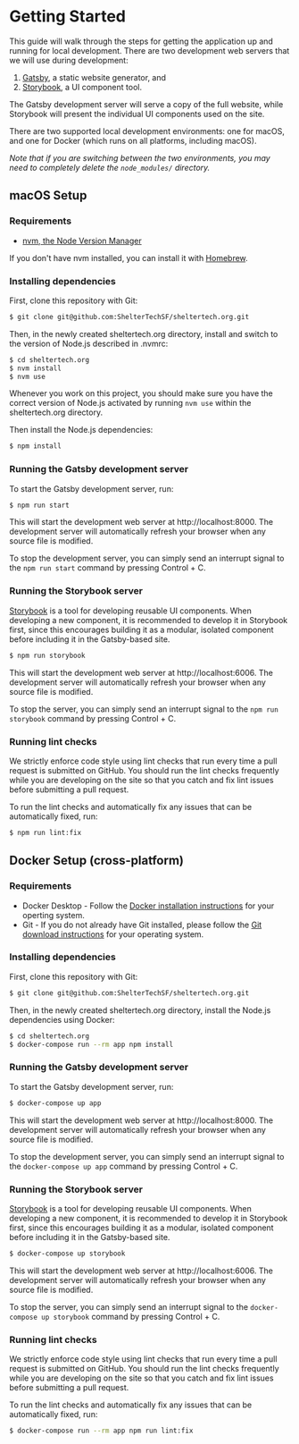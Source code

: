 # Getting Started

This guide will walk through the steps for getting the application up and
running for local development. There are two development web servers that we
will use during development:

1. [Gatsby](https://www.gatsbyjs.com/), a static website generator, and
2. [Storybook](https://storybook.js.org/), a UI component tool.

The Gatsby development server will serve a copy of the full website, while
Storybook will present the individual UI components used on the site.

There are two supported local development environments: one for macOS, and one
for Docker (which runs on all platforms, including macOS).

_Note that if you are switching between the two environments, you may need to completely delete the `node_modules/` directory._


## macOS Setup

### Requirements

- [nvm, the Node Version Manager](https://github.com/nvm-sh/nvm)

If you don't have nvm installed, you can install it with [Homebrew](https://brew.sh/).

### Installing dependencies

First, clone this repository with Git:

```sh
$ git clone git@github.com:ShelterTechSF/sheltertech.org.git
```

Then, in the newly created sheltertech.org directory, install and switch to the
version of Node.js described in .nvmrc:

```sh
$ cd sheltertech.org
$ nvm install
$ nvm use
```

Whenever you work on this project, you should make sure you have the correct
version of Node.js activated by running `nvm use` within the sheltertech.org
directory.


Then install the Node.js dependencies:

```sh
$ npm install
```


### Running the Gatsby development server

To start the Gatsby development server, run:

```sh
$ npm run start
```

This will start the development web server at http://localhost:8000. The
development server will automatically refresh your browser when any source file
is modified.

To stop the development server, you can simply send an interrupt signal to the
`npm run start` command by pressing Control + C.


### Running the Storybook server

[Storybook](https://storybook.js.org/) is a tool for developing reusable UI
components. When developing a new component, it is recommended to develop it in
Storybook first, since this encourages building it as a modular, isolated
component before including it in the Gatsby-based site.

```sh
$ npm run storybook
```

This will start the development web server at http://localhost:6006. The
development server will automatically refresh your browser when any source file
is modified.

To stop the server, you can simply send an interrupt signal to the
`npm run storybook` command by pressing Control + C.


### Running lint checks

We strictly enforce code style using lint checks that run every time a pull
request is submitted on GitHub. You should run the lint checks frequently while
you are developing on the site so that you catch and fix lint issues before
submitting a pull request.

To run the lint checks and automatically fix any issues that can be
automatically fixed, run:

```sh
$ npm run lint:fix
```


## Docker Setup (cross-platform)

### Requirements

- Docker Desktop -
  Follow the [Docker installation instructions](https://www.docker.com/get-started) for your operting system.
- Git -
  If you do not already have Git installed, please follow the [Git download instructions](https://git-scm.com/downloads) for your operating system.


### Installing dependencies

First, clone this repository with Git:

```sh
$ git clone git@github.com:ShelterTechSF/sheltertech.org.git
```

Then, in the newly created sheltertech.org directory, install the Node.js
dependencies using Docker:

```sh
$ cd sheltertech.org
$ docker-compose run --rm app npm install
```


### Running the Gatsby development server

To start the Gatsby development server, run:

```sh
$ docker-compose up app
```

This will start the development web server at http://localhost:8000. The
development server will automatically refresh your browser when any source file
is modified.

To stop the development server, you can simply send an interrupt signal to the
`docker-compose up app` command by pressing Control + C.


### Running the Storybook server

[Storybook](https://storybook.js.org/) is a tool for developing reusable UI
components. When developing a new component, it is recommended to develop it in
Storybook first, since this encourages building it as a modular, isolated
component before including it in the Gatsby-based site.

```sh
$ docker-compose up storybook
```

This will start the development web server at http://localhost:6006. The
development server will automatically refresh your browser when any source file
is modified.

To stop the server, you can simply send an interrupt signal to the
`docker-compose up storybook` command by pressing Control + C.


### Running lint checks

We strictly enforce code style using lint checks that run every time a pull
request is submitted on GitHub. You should run the lint checks frequently while
you are developing on the site so that you catch and fix lint issues before
submitting a pull request.

To run the lint checks and automatically fix any issues that can be
automatically fixed, run:

```sh
$ docker-compose run --rm app npm run lint:fix
```
